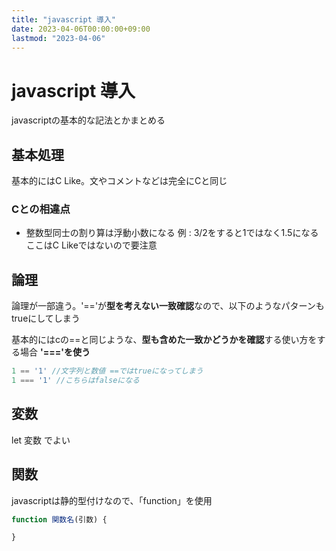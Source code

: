 ```yaml
---
title: "javascript 導入"
date: 2023-04-06T00:00:00+09:00
lastmod: "2023-04-06"
---
```

# javascript 導入

javascriptの基本的な記法とかまとめる

## 基本処理

基本的にはC Like。文やコメントなどは完全にCと同じ

### Cとの相違点

* 整数型同士の割り算は浮動小数になる
例 : 3/2をすると1ではなく1.5になる ここはC Likeではないので要注意

## 論理

論理が一部違う。'=='が**型を考えない一致確認**なので、以下のようなパターンもtrueにしてしまう

基本的にはcの==と同じような、**型も含めた一致かどうかを確認**する使い方をする場合 **'==='を使う**

``` javascript
1 == '1' //文字列と数値 ==ではtrueになってしまう
1 === '1' //こちらはfalseになる
```

## 変数

let 変数 でよい

## 関数

javascriptは静的型付けなので、「function」を使用

``` javascript
function 関数名(引数) {

}
```